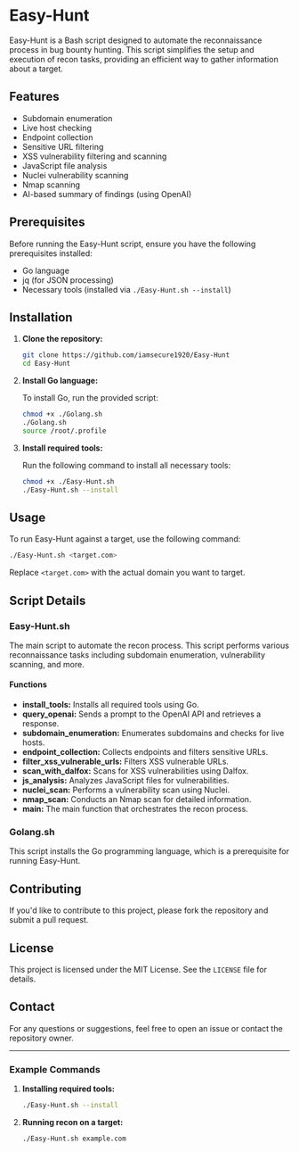 # Easy-Hunt

Easy-Hunt is a Bash script designed to automate the reconnaissance process in bug bounty hunting. This script simplifies the setup and execution of recon tasks, providing an efficient way to gather information about a target.

## Features

- Subdomain enumeration
- Live host checking
- Endpoint collection
- Sensitive URL filtering
- XSS vulnerability filtering and scanning
- JavaScript file analysis
- Nuclei vulnerability scanning
- Nmap scanning
- AI-based summary of findings (using OpenAI)

## Prerequisites

Before running the Easy-Hunt script, ensure you have the following prerequisites installed:

- Go language
- jq (for JSON processing)
- Necessary tools (installed via `./Easy-Hunt.sh --install`)

## Installation

1. **Clone the repository:**

   ```bash
   git clone https://github.com/iamsecure1920/Easy-Hunt
   cd Easy-Hunt
   ```

2. **Install Go language:**

   To install Go, run the provided script:

   ```bash
   chmod +x ./Golang.sh
   ./Golang.sh
   source /root/.profile
   ```

3. **Install required tools:**

   Run the following command to install all necessary tools:

   ```bash
   chmod +x ./Easy-Hunt.sh
   ./Easy-Hunt.sh --install
   ```

## Usage

To run Easy-Hunt against a target, use the following command:

```bash
./Easy-Hunt.sh <target.com>
```

Replace `<target.com>` with the actual domain you want to target.

## Script Details

### Easy-Hunt.sh

The main script to automate the recon process. This script performs various reconnaissance tasks including subdomain enumeration, vulnerability scanning, and more.

#### Functions

- **install_tools:** Installs all required tools using Go.
- **query_openai:** Sends a prompt to the OpenAI API and retrieves a response.
- **subdomain_enumeration:** Enumerates subdomains and checks for live hosts.
- **endpoint_collection:** Collects endpoints and filters sensitive URLs.
- **filter_xss_vulnerable_urls:** Filters XSS vulnerable URLs.
- **scan_with_dalfox:** Scans for XSS vulnerabilities using Dalfox.
- **js_analysis:** Analyzes JavaScript files for vulnerabilities.
- **nuclei_scan:** Performs a vulnerability scan using Nuclei.
- **nmap_scan:** Conducts an Nmap scan for detailed information.
- **main:** The main function that orchestrates the recon process.

### Golang.sh

This script installs the Go programming language, which is a prerequisite for running Easy-Hunt.

## Contributing

If you'd like to contribute to this project, please fork the repository and submit a pull request.

## License

This project is licensed under the MIT License. See the `LICENSE` file for details.

## Contact

For any questions or suggestions, feel free to open an issue or contact the repository owner.

---

### Example Commands

1. **Installing required tools:**

   ```bash
   ./Easy-Hunt.sh --install
   ```

2. **Running recon on a target:**

   ```bash
   ./Easy-Hunt.sh example.com
   ```


